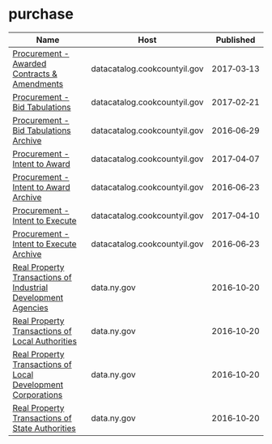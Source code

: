 # purchase

Name | Host | Published
---- | ---- | ---------
[Procurement - Awarded Contracts & Amendments](../datasets/qh8j-6k63.md) | datacatalog.cookcountyil.gov | 2017&#x2011;03&#x2011;13
[Procurement - Bid Tabulations](../datasets/32au-zaqn.md) | datacatalog.cookcountyil.gov | 2017&#x2011;02&#x2011;21
[Procurement - Bid Tabulations Archive](../datasets/pn38-yupm.md) | datacatalog.cookcountyil.gov | 2016&#x2011;06&#x2011;29
[Procurement - Intent to Award](../datasets/bgq7-v7ms.md) | datacatalog.cookcountyil.gov | 2017&#x2011;04&#x2011;07
[Procurement - Intent to Award Archive](../datasets/52k2-p47e.md) | datacatalog.cookcountyil.gov | 2016&#x2011;06&#x2011;23
[Procurement - Intent to Execute](../datasets/ag43-fvd7.md) | datacatalog.cookcountyil.gov | 2017&#x2011;04&#x2011;10
[Procurement - Intent to Execute Archive](../datasets/gh3w-vkp5.md) | datacatalog.cookcountyil.gov | 2016&#x2011;06&#x2011;23
[Real Property Transactions of Industrial Development Agencies](../datasets/dixy-n3q7.md) | data.ny.gov | 2016&#x2011;10&#x2011;20
[Real Property Transactions of Local Authorities](../datasets/kmkz-x3aa.md) | data.ny.gov | 2016&#x2011;10&#x2011;20
[Real Property Transactions of Local Development Corporations](../datasets/ajgp-mddq.md) | data.ny.gov | 2016&#x2011;10&#x2011;20
[Real Property Transactions of State Authorities](../datasets/t7uh-5ac8.md) | data.ny.gov | 2016&#x2011;10&#x2011;20

